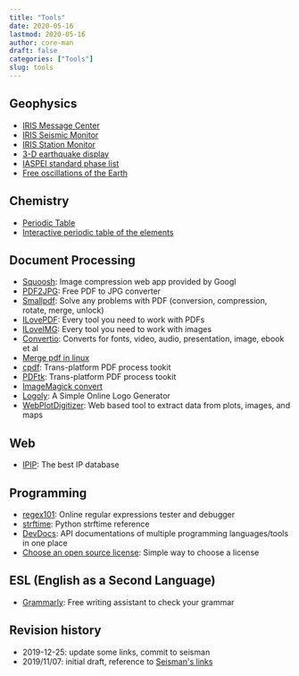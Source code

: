 ```yaml
---
title: "Tools"
date: 2020-05-16
lastmod: 2020-05-16
author: core-man
draft: false
categories: ["Tools"]
slug: tools
---
```


## Geophysics

- [IRIS Message Center](http://ds.iris.edu/message-center)
- [IRIS Seismic Monitor](http://ds.iris.edu/seismon/index.phtml)
- [IRIS Station Monitor](https://www.iris.edu/app/station_monitor/)
- [3-D earthquake display](https://glowy-earthquakes.glitch.me)
- [IASPEI standard phase list](http://www.isc.ac.uk/standards/phases)
- [Free oscillations of the Earth](https://saviot.cnrs.fr/terre/index.en.html)


## Chemistry

- [Periodic Table](https://www.ptable.com)
- [Interactive periodic table of the elements](https://leonard-seydoux.github.io/periodic-table/)


## Document Processing

- [Squoosh](https://squoosh.app): Image compression web app provided by Googl
- [PDF2JPG](https://pdf2jpg.net): Free PDF to JPG converter
- [Smallpdf](https://smallpdf.com): Solve any problems with PDF (conversion, compression, rotate, merge, unlock)
- [ILovePDF](https://www.ilovepdf.com): Every tool you need to work with PDFs
- [ILoveIMG](https://www.iloveimg.com): Every tool you need to work with images
- [Convertio](https://convertio.co): Converts for fonts, video, audio, presentation, image, ebook et al
- [Merge pdf in linux](https://blog.seisman.info/merge-pdf)
- [cpdf](https://blog.seisman.info/cpdf): Trans-platform PDF process tookit
- [PDFtk](https://blog.seisman.info/pdftk): Trans-platform PDF process tookit
- [ImageMagick convert](https://blog.seisman.info/imagemagick-convert)
- [Logoly](https://www.logoly.pro/#/): A Simple Online Logo Generator
- [WebPlotDigitizer](https://automeris.io/WebPlotDigitizer): Web based tool to extract data from plots, images, and maps


## Web

- [IPIP](https://en.ipip.net): The best IP database


## Programming

- [regex101](https://regex101.com): Online regular expressions tester and debugger
- [strftime](http://strftime.org): Python strftime reference
- [DevDocs](https://devdocs.io): API documentations of multiple programming languages/tools in one place
- [Choose an open source license](https://choosealicense.com/): Simple way to choose a license


## ESL (English as a Second Language)

- [Grammarly](www.grammarly.com): Free writing assistant to check your grammar


## Revision history

- 2019-12-25: update some links, commit to seisman
- 2019/11/07: initial draft, reference to [Seisman's links](https://link.seisman.info)

